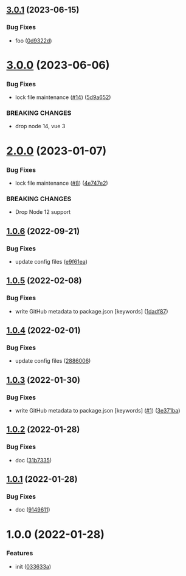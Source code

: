 ## [3.0.1](https://github.com/dword-design/vue-honeypot/compare/v3.0.0...v3.0.1) (2023-06-15)


### Bug Fixes

* foo ([0d9322d](https://github.com/dword-design/vue-honeypot/commit/0d9322dcbcb292ec99d8dd7352baffc0412b96d2))

# [3.0.0](https://github.com/dword-design/vue-honeypot/compare/v2.0.0...v3.0.0) (2023-06-06)


### Bug Fixes

* lock file maintenance ([#14](https://github.com/dword-design/vue-honeypot/issues/14)) ([5d9a652](https://github.com/dword-design/vue-honeypot/commit/5d9a652712cc62ed7b71f866a20bd8bdec75d14f))


### BREAKING CHANGES

* drop node 14, vue 3

# [2.0.0](https://github.com/dword-design/vue-honeypot/compare/v1.0.6...v2.0.0) (2023-01-07)


### Bug Fixes

* lock file maintenance ([#8](https://github.com/dword-design/vue-honeypot/issues/8)) ([4e747e2](https://github.com/dword-design/vue-honeypot/commit/4e747e2d521a19adf1485b0668120cb0cb7823bd))


### BREAKING CHANGES

* Drop Node 12 support

## [1.0.6](https://github.com/dword-design/vue-honeypot/compare/v1.0.5...v1.0.6) (2022-09-21)


### Bug Fixes

* update config files ([e9f61ea](https://github.com/dword-design/vue-honeypot/commit/e9f61ea71756db22a256f098a288cf9cf0bde897))

## [1.0.5](https://github.com/dword-design/vue-honeypot/compare/v1.0.4...v1.0.5) (2022-02-08)


### Bug Fixes

* write GitHub metadata to package.json [keywords] ([1dadf87](https://github.com/dword-design/vue-honeypot/commit/1dadf87783be49ac0972f3be6b675aab0290afa4))

## [1.0.4](https://github.com/dword-design/vue-honeypot/compare/v1.0.3...v1.0.4) (2022-02-01)


### Bug Fixes

* update config files ([2886006](https://github.com/dword-design/vue-honeypot/commit/2886006e20011ac54f3a60896b2582e8d00e5089))

## [1.0.3](https://github.com/dword-design/vue-honeypot/compare/v1.0.2...v1.0.3) (2022-01-30)


### Bug Fixes

* write GitHub metadata to package.json [keywords] ([#1](https://github.com/dword-design/vue-honeypot/issues/1)) ([3e371ba](https://github.com/dword-design/vue-honeypot/commit/3e371baa557b8bbdf1806a5d3fed86309cdcb988))

## [1.0.2](https://github.com/dword-design/vue-honeypot/compare/v1.0.1...v1.0.2) (2022-01-28)


### Bug Fixes

* doc ([31b7335](https://github.com/dword-design/vue-honeypot/commit/31b7335cc08b5f3bf7ee9da1ff7d28ec6fd43a3c))

## [1.0.1](https://github.com/dword-design/vue-honeypot/compare/v1.0.0...v1.0.1) (2022-01-28)


### Bug Fixes

* doc ([9149611](https://github.com/dword-design/vue-honeypot/commit/9149611e8e4f72b7430bf26d65a6e46a79ff0e06))

# 1.0.0 (2022-01-28)


### Features

* init ([033633a](https://github.com/dword-design/vue-honeypot/commit/033633a60bd3894292facb37fb0a1c919802c67f))
